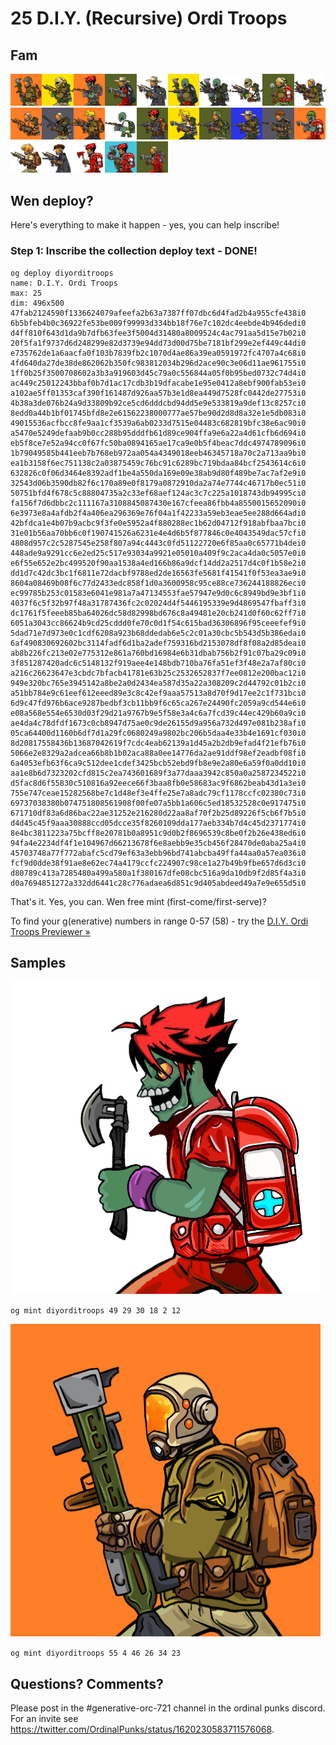 # 25 D.I.Y. (Recursive) Ordi Troops


## Fam

<img src="../num/15585390.png" alt="Trooper #0 - Inscribe № 15585390" width="10%"><img src="../num/15585391.png" alt="Trooper #1 - Inscribe № 15585391" width="10%"><img src="../num/15633998.png" alt="Trooper #2 - Inscribe № 15633998" width="10%"><img src="../num/15633999.png" alt="Trooper #3 - Inscribe № 15633999" width="10%"><img src="../num/15682740.png" alt="Trooper #4 - Inscribe № 15682740" width="10%"><img src="../num/15682742.png" alt="Trooper #5 - Inscribe № 15682742" width="10%"><img src="../num/15682743.png" alt="Trooper #6 - Inscribe № 15682743" width="10%"><img src="../num/15682746.png" alt="Trooper #7 - Inscribe № 15682746" width="10%"><img src="../num/15682748.png" alt="Trooper #8 - Inscribe № 15682748" width="10%"><img src="../num/15682749.png" alt="Trooper #9 - Inscribe № 15682749" width="10%"><img src="../num/15682751.png" alt="Trooper #10 - Inscribe № 15682751" width="10%"><img src="../num/15682752.png" alt="Trooper #11 - Inscribe № 15682752" width="10%"><img src="../num/15682756.png" alt="Trooper #12 - Inscribe № 15682756" width="10%"><img src="../num/15682864.png" alt="Trooper #13 - Inscribe № 15682864" width="10%"><img src="../num/15683551.png" alt="Trooper #14 - Inscribe № 15683551" width="10%"><img src="../num/15683556.png" alt="Trooper #15 - Inscribe № 15683556" width="10%"><img src="../num/15683557.png" alt="Trooper #16 - Inscribe № 15683557" width="10%"><img src="../num/15683558.png" alt="Trooper #17 - Inscribe № 15683558" width="10%"><img src="../num/15683559.png" alt="Trooper #18 - Inscribe № 15683559" width="10%"><img src="../num/15683560.png" alt="Trooper #19 - Inscribe № 15683560" width="10%"><img src="../num/15683561.png" alt="Trooper #20 - Inscribe № 15683561" width="10%"><img src="../num/15683562.png" alt="Trooper #21 - Inscribe № 15683562" width="10%"><img src="../num/15683566.png" alt="Trooper #22 - Inscribe № 15683566" width="10%"><img src="../num/15683612.png" alt="Trooper #23 - Inscribe № 15683612" width="10%"><img src="../num/15683651.png" alt="Trooper #24 - Inscribe № 15683651" width="10%">




## Wen deploy?


Here's everything to make it happen - yes, you can help inscribe!


### Step 1:  Inscribe the collection deploy text    -  DONE!


```
og deploy diyorditroops
name: D.I.Y. Ordi Troops
max: 25
dim: 496x500
47fab2124590f1336624079afeefa2b63a7387ff07dbc6d4fad2b4a955cfe438i0
6b5bfeb4b0c36922fe53be009f99993d334bb18f76e7c102dc4eebde4b946dedi0
d4ff810f643d1da9b7dfb63fee3f5004d31480a8009524c4ac791aa5d15e7b02i0
20f5fa1f9737d6d248299e82d3739e94dd73d00d75be7181bf299e2ef449c44di0
e735762de1a6aacfa0f103b7839fb2c1070d4ae86a39ea0591972fc4707a4c68i0
4fd640da27de38de862062b350fc983812034b296d2ace90c3e06d11ae961755i0
1ff0b25f3500708602a3b3a919603d45c79a0c556844a05f0b95bed0732c74d4i0
ac449c25012243bbaf0b7d1ac17cdb3b19dfacabe1e95e0412a8ebf900fab53ei0
a102ae5ff01353caf390f161487d926aa57b3e1d8ea449d7528fc0442de27753i0
4b38a3de076b24a9d33809b92ce5cd6dddcbd94dd5e9e533819a9def13c8257ci0
8edd0a44b1bf01745bfd8e2e61562238000777ae57be90d2d8d8a32e1e5db083i0
49015536acfbcc8fe9aa1cf3539a6ab0233d7515e04483c682819bfc38e6ac90i0
a5470e5249defaab9b0cc288b95dddfb61d89ce904ffa9e6a22a4d61cfb6d694i0
eb5f8ce7e52a94cc0f67fc50ba0894165ae17ca9e0b5f4beac7ddc4974789096i0
1b79049585b441eeb7b768eb972aa054a4349018eeb46345718a70c2a713aa9bi0
ea1b3158f6ec751138c2a03875459c76bc91c6289bc719bdaa84bcf2543614c6i0
632826c0f06d3464e8392adf1be4a550da169e09e38ab9d80f489be7ac7af2e9i0
32543d06b3590db82f6c170a89e0f8179a0872910da2a74e7744c46717b0ec51i0
50751bfd4f678c5c88804735a2c33ef68aef124ac3c7c225a1018743db94995ci0
fa156f7d6dbbc2c111167a3108845087430e167cfeea86fbb4a8550015652090i0
6e3973e8a4afdb2f4a406ea296369e76f04a1f42233a59eb3eae5ee288d664adi0
42bfdca1e4b07b9acbc9f3fe0e5952a4f880288ec1b62d04712f918abfbaa7bci0
31e01b56aa70bb6c0f190741526a6231e4e4d6b5f877846c0e4043549dac57cfi0
4808d957c2c5287545e258f807a94c4443c0fd51122720e6f85aa0c65771b4dei0
448ade9a9291cc6e2ed25c517e93034a9921e05010a409f9c2aca4da0c5057e0i0
e6f55e652e2bc499520f90aa1538a4ed166b86a9dcf14dd2a2517d4c0f1b58e2i0
dd1d7c42dc3bc1f6811e72dacbf9788ed2de16563fe5681f41541f0f53ea3ae9i0
8604a08469b08f6c77d2433edc858f1d0a3600958c95ce88ce736244188826eci0
ec99785b253c01583e6041e981a7a47134553fae57947e9d0c6c8949bd9e3bf1i0
4037f6c5f32b97f48a31787436fc2c02024d4f5446195339e9d4869547fbaff3i0
dc1761f5feeeb85ba64026dc58d82998bd676c8a49481e20cb241d0f60c62ff7i0
6051a3043cc86624b9cd25cddd0fe70c0d1f54c615bad36306896f95ceeefef9i0
5dad71e7d973e0c1cdf6208a923b68ddedab6e5c2c01a30cbc5b543d5b386edai0
6af490830692602bc3114fadf6d1ba2adef759316bd2153078df8f08a2d85deai0
ab8b226fc213e02e775312e861a760bd16984e6b31dbab756b2f91c07ba29c09i0
3f851287420adc6c5148132f919aee4e148bdb710ba76fa51ef3f48e2a7af80ci0
a216c26623647e3cbdc7bfacb41781e63b25c2532652837f7ee0812e200bac12i0
949e320bc765e3945142a8be2a0d2434ea587d35a22a308209c2d44792c01b2ci0
a51bb784e9c61eef612eeed89e3c8c42ef9aaa57513a8d70f9d17ee2c1f731bci0
6d9c47fd976b6ace9287bedbf3cb11bb9f6c65ca267e24490fc2059a9cd544e6i0
e08a568e554e6530d03f29d21a9767b9e5f58e3a4c6a7fcd39c44ec429b60a9ci0
ae4da4c78dfdf1673c0cb8947d75ae0c9de26155d9a956a732d497e081b238afi0
05ca64400d1160b6df7d1a29fc0680249a9802bc206b5daa4e33b4e1691cf030i0
8d20817558436b13687042619f7cdc4eab62139a1d45a2b2db9efad4f21efb76i0
5066e2e8329a2adcea66b8b1b02aca88a0ee14776da2ae91ddf98ef2eadbf08fi0
6a4053efb63f6ca9c512dee1cdef3425bcb52ebd9fb8e9e2a80e6a59f0a0dd10i0
aa1e8b6d7323202cfd815c2ea743601689f3a77daaa3942c850a0a2587234522i0
d5fac8d6f55830c510816a92eece66f3baa8fb0e58683ac9f6862beab43d1a3ei0
755e747ceae15282568be7c1d48ef3e4ffe25e7a8adc79cf1178ccfc02380c73i0
69737038380b074751808561908f00fe07a5bb1a606c5ed18532528c0e917475i0
671710df83a6d86bac22ae31252e216280d22aa8af70f2b25d89226f5cb6f7b5i0
d4d45c45f9aaa30888ccd05dcce35f8260109dda177aeb334b7d4c45d2371774i0
8e4bc3811223a75bcff8e20781b0a8951c9d0b2f8696539c8be0f2b26e438ed6i0
94fa4e2234df4f1e104967d66213678f6e8aebb9e35cb456f28470de0aba25a4i0
45703748a77f772abafc5cd79ef63a3ebb96bd741abcba49ffa44aa0a57ea036i0
fcf9d0dde38f91ae8e62ec74a4179ccfc224907c98ce1a27b49b9fbe657d6d3ci0
d80789c413a7285480a499a580a1f380167dfe08cbc516a9da10db9f2d85f4a3i0
d0a7694851272a332dd6441c28c776adaea6d851c9d405abdeed49a7e9e655d5i0
```


That's it. Yes, you can. Wen free mint (first-come/first-serve)?

To find your g(enerative) numbers in range 0-57 (58) - try the [D.I.Y. Ordi Troops Previewer »](../preview)



## Samples


![](../i/trooper1.png)

`og mint diyorditroops 49 29 30 18 2 12`


![](../i/trooper2.png)

`og mint diyorditroops 55 4 46 26 34 23`


## Questions? Comments?

Please post in the #generative-orc-721 channel
in the ordinal punks discord.
For an invite
see <https://twitter.com/OrdinalPunks/status/1620230583711576068>.

